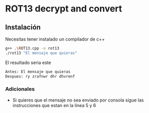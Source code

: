 # ROT13 decrypt and convert
## Instalación

Necesitas tener instalado un compilador de c++

```sh
g++ .\ROT13.cpp -o rot13
./rot13 "El mensaje que quieras" 
```

El resultado seria este

```sh
Antes: El mensaje que quieras
Despues: ry zrafnwr dhr dhvrenf
```
### Adicionales
- Si quieres que el mensaje no sea enviado por consola sigue las instrucciones que estan en la linea 5 y 6
